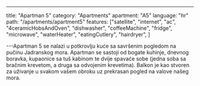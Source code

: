 ---

title: "Apartman 5"
category: "Apartments"
apartment: "A5"
language: "hr"
path: "/apartments/apartment5"
features: ["satellite",
"internet",
"ac",
"4ceramicHobsAndOven",
"dishwasher",
"coffeeMachine",
"fridge",
"microwave",
"waterHeater",
"eatingCutlery",
"hairdryer",
]

---Apartman 5 se nalazi u potkrovlju kuće sa savršenim pogledom na pučinu Jadranskog mora. Apartman se sastoji od bogate kuhinje, dnevnog boravka, kupaonice sa tuš kabinom te dvije spavaće sobe (jedna soba sa bračnim krevetom, a druga sa odvojenim krevetima). Balkon je kao stvoren za uživanje u svakom vašem obroku uz prekrasan pogled na valove našeg mora.

